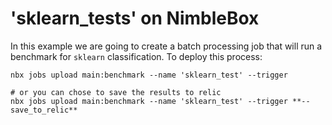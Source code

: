 # 'sklearn_tests' on NimbleBox

In this example we are going to create a batch processing job that will run a benchmark for `sklearn` classification. To deploy this process:

<pre><code>nbx jobs upload main:benchmark --name 'sklearn_test' --trigger

# or you can chose to save the results to relic
nbx jobs upload main:benchmark --name 'sklearn_test' --trigger **--save_to_relic**
</code></pre>
